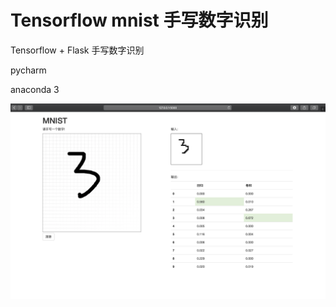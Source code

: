 # Tensorflow mnist 手写数字识别

Tensorflow + Flask 手写数字识别

pycharm

anaconda 3 


![image](https://github.com/zhangvalue/tensorflow-mnist/blob/master/demo.png)

